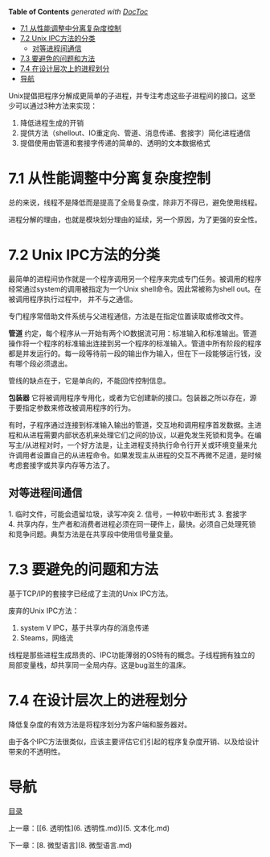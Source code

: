 <!-- START doctoc generated TOC please keep comment here to allow auto update -->
<!-- DON'T EDIT THIS SECTION, INSTEAD RE-RUN doctoc TO UPDATE -->
**Table of Contents**  *generated with [DocToc](https://github.com/thlorenz/doctoc)*

- [7.1 从性能调整中分离复杂度控制](#71%C2%A0%E4%BB%8E%E6%80%A7%E8%83%BD%E8%B0%83%E6%95%B4%E4%B8%AD%E5%88%86%E7%A6%BB%E5%A4%8D%E6%9D%82%E5%BA%A6%E6%8E%A7%E5%88%B6)
- [7.2 Unix IPC方法的分类](#72%C2%A0unix%C2%A0ipc%E6%96%B9%E6%B3%95%E7%9A%84%E5%88%86%E7%B1%BB)
  - [对等进程间通信](#%E5%AF%B9%E7%AD%89%E8%BF%9B%E7%A8%8B%E9%97%B4%E9%80%9A%E4%BF%A1)
- [7.3 要避免的问题和方法](#73%C2%A0%E8%A6%81%E9%81%BF%E5%85%8D%E7%9A%84%E9%97%AE%E9%A2%98%E5%92%8C%E6%96%B9%E6%B3%95)
- [7.4 在设计层次上的进程划分](#74%C2%A0%E5%9C%A8%E8%AE%BE%E8%AE%A1%E5%B1%82%E6%AC%A1%E4%B8%8A%E7%9A%84%E8%BF%9B%E7%A8%8B%E5%88%92%E5%88%86)
- [导航](#%E5%AF%BC%E8%88%AA)

<!-- END doctoc generated TOC please keep comment here to allow auto update -->

Unix提倡把程序分解成更简单的子进程，并专注考虑这些子进程间的接口。这至少可以通过3种方法来实现：

1. 降低进程生成的开销
2. 提供方法（shellout、IO重定向、管道、消息传递、套接字）简化进程通信
3. 提倡使用由管道和套接字传递的简单的、透明的文本数据格式

# 7.1 从性能调整中分离复杂度控制

总的来说，线程不是降低而是提高了全局复杂度，除非万不得已，避免使用线程。

进程分解的理由，也就是模块划分理由的延续，另一个原因，为了更强的安全性。

# 7.2 Unix IPC方法的分类

最简单的进程间协作就是一个程序调用另一个程序来完成专门任务。被调用的程序经常通过system的调用被指定为一个Unix shell命令。因此常被称为shell out。在被调用程序执行过程中， 并不与之通信。

专门程序常借助文件系统与父进程通信，方法是在指定位置读取或修改文件。

**管道** 约定，每个程序从一开始有两个IO数据流可用：标准输入和标准输出。管道操作将一个程序的标准输出连接到另一个程序的标准输入。管道中所有阶段的程序都是并发运行的。每一段等待前一段的输出作为输入，但在下一段能够运行钱，没有哪个段必须退出。

管线的缺点在于，它是单向的，不能回传控制信息。

**包装器** 它将被调用程序专用化，或者为它创建新的接口。包装器之所以存在，源于要指定参数来修改被调用程序的行为。

有时，子程序通过连接到标准输入输出的管道，交互地和调用程序首发数据。主进程和从进程需要内部状态机来处理它们之间的协议，以避免发生死锁和竞争。在编写主/从进程对时，一个好方法是，让主进程支持执行命令行开关或环境变量来允许调用者设置自己的从进程命令。如果发现主从进程的交互不再微不足道，是时候考虑套接字或共享内存等方法了。

## 对等进程间通信

1. 临时文件，可能会遗留垃圾，读写冲突
2. 信号，一种软中断形式
3. 套接字
4. 共享内存，生产者和消费者进程必须在同一硬件上，最快。必须自己处理死锁和竞争问题。典型方法是在共享段中使用信号量变量。

# 7.3 要避免的问题和方法

基于TCP/IP的套接字已经成了主流的Unix IPC方法。 

废弃的Unix IPC方法：

1. system V IPC，基于共享内存的消息传递
2. Steams，网络流

线程是那些进程生成昂贵的、IPC功能薄弱的OS特有的概念。子线程拥有独立的局部变量栈，却共享同一全局内存。这是bug滋生的温床。

# 7.4 在设计层次上的进程划分

降低复杂度的有效方法是将程序划分为客户端和服务器对。

由于各个IPC方法很类似，应该主要评估它们引起的程序复杂度开销、以及给设计带来的不透明性。

# 导航

[目录](README.md)

上一章：[[6. 透明性](6. 透明性.md)](5. 文本化.md)

下一章：[8. 微型语言](8. 微型语言.md)

